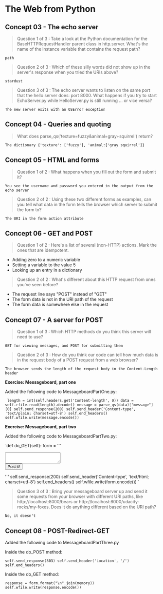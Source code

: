 # The Web from Python

## Concept 03 - The echo server

> Question 1 of 3 : Take a look at the Python documentation for the BaseHTTPRequestHandler parent class in http.server. What's the name of the instance variable that contains the request path?

`path`

> Question 2 of 3 : Which of these silly words did not show up in the server's response when you tried the URIs above?

`stardust`

> Question 3 of 3 : The echo server wants to listen on the same port that the hello server does: port 8000. What happens if you try to start EchoServer.py while HelloServer.py is still running … or vice versa?

`The new server exits with an OSError exception`

## Concept 04 - Queries and quoting

> What does parse_qs('texture=fuzzy&animal=gray+squirrel') return?

`The dictionary {'texture': ['fuzzy'], 'animal:['gray squirrel']}`

## Concept 05 - HTML and forms

> Question 1 of 2 : What happens when you fill out the form and submit it?

`You see the username and password you entered in the output from the echo server`

> Question 2 of 2 : Using these two different forms as examples, can you tell what data in the form tells the browser which server to submit the form to?

`The URI in the form action attribute`

## Concept 06 - GET and POST

> Question 1 of 2 : Here's a list of several (non-HTTP) actions. Mark the ones that are idempotent.

- Adding zero to a numeric variable
- Setting a variable to the value 5
- Looking up an entry in a dictionary

> Question 2 of 2 : What's different about this HTTP request from ones you've seen before?

- The request line says "POST" instead of "GET"
- The form data is not in the URI path of the request
- The form data is somewhere else in the request

## Concept 07 - A server for POST

> Question 1 of 3 : Which HTTP methods do you think this server will need to use?

`GET for viewing messages, and POST for submitting them`

> Question 2 of 3 : How do you think our code can tell how much data is in the request body of a POST request from a web browser?

`The browser sends the length of the request body in the Content-Length header`

**Exercise: Messageboard, part one**

Added the following code to MessageboardPartOne.py:

` length = int(self.headers.get('Content-length', 0))
        data = self.rfile.read(length).decode()
        message = parse_qs(data)["message"][0]
        self.send_response(200)
        self.send_header('Content-type', 'text/plain; charset=utf-8')
        self.end_headers()
        self.wfile.write(message.encode())`

**Exercise: Messageboard, part two**

Added the following code to MessageboardPartTwo.py:

`def do_GET(self):
         form = '''<!DOCTYPE html>
  <title>Message Board</title>
  <form method="POST" action="http://localhost:8000/">
    <textarea name="message"></textarea>
    <br>
    <button type="submit">Post it!</button>
  </form>
'''
        self.send_response(200)
        self.send_header('Content-type', 'text/html; charset=utf-8')
        self.end_headers()
        self.wfile.write(form.encode())
`

> Question 3 of 3 : Bring your messageboard server up and send it some requests from your browser with different URI paths, like http://localhost:8000/bears or http://localhost:8000/udacity-rocks/my-foxes. Does it do anything different based on the URI path?

`No, it doesn't`


## Concept 08 - POST-Redirect-GET

Added the following code to MessageboardPartThree.py

Inside the do_POST method:

`self.send_response(303)
 self.send_header('Location', '/')
 self.end_headers()`

Inside the do_GET method:

`response = form.format("\n".join(memory))
 self.wfile.write(response.encode())`
